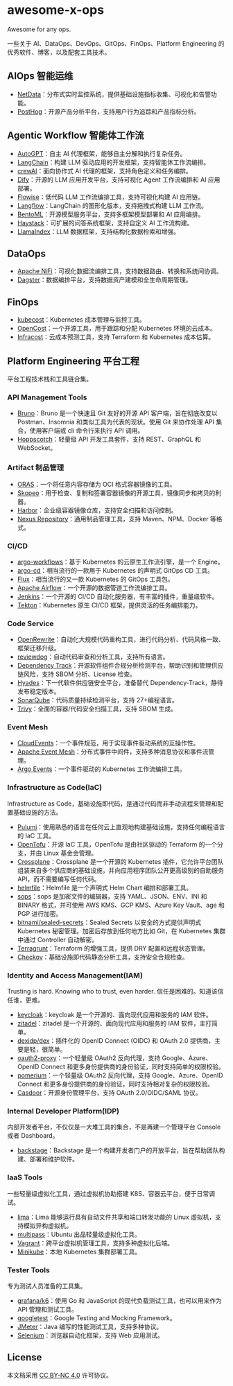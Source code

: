 # awesome-x-ops

Awesome for any ops.

一些关于 AI、DataOps、DevOps、GitOps、FinOps、Platform Engineering 的优秀软件、博客，以及配套工具技术。

## AIOps 智能运维

- [NetData](https://github.com/netdata/netdata)：分布式实时监控系统，提供基础设施指标收集、可视化和告警功能。
- [PostHog](https://github.com/PostHog/posthog)：开源产品分析平台，支持用户行为追踪和产品指标分析。

## Agentic Workflow 智能体工作流

- [AutoGPT](https://github.com/Significant-Gravitas/Auto-GPT)：自主 AI 代理框架，能够自主分解和执行复杂任务。
- [LangChain](https://github.com/langchain-ai/langchain)：构建 LLM 驱动应用的开发框架，支持智能体工作流编排。
- [crewAI](https://github.com/joaomdmoura/crewAI)：面向协作式 AI 代理的框架，支持角色定义和任务编排。
- [Dify](https://github.com/langgenius/dify)：开源的 LLM 应用开发平台，支持可视化 Agent 工作流编排和 AI 应用部署。
- [Flowise](https://github.com/FlowiseAI/Flowise)：低代码 LLM 工作流编排工具，支持可视化构建 AI 应用链。
- [Langflow](https://github.com/langflow-ai/langflow)：LangChain 的图形化版本，支持拖拽式构建 LLM 工作流。
- [BentoML](https://github.com/bentoml/BentoML)：开源模型服务平台，支持多框架模型部署和 AI 应用编排。
- [Haystack](https://github.com/deepset-ai/haystack)：可扩展的问答系统框架，支持自定义 AI 工作流构建。
- [LlamaIndex](https://github.com/run-llama/llama_index)：LLM 数据框架，支持结构化数据检索和增强。

## DataOps

- [Apache NiFi](https://nifi.apache.org/)：可视化数据流编排工具，支持数据路由、转换和系统间协调。
- [Dagster](https://dagster.io/)：数据编排平台，支持数据资产建模和全生命周期管理。

## FinOps

- [kubecost](https://kubecost.com/)：Kubernetes 成本管理与监控工具。
- [OpenCost](https://opencost.io/)：一个开源工具，用于跟踪和分配 Kubernetes 环境的云成本。
- [Infracost](https://github.com/infracost/infracost)：云成本预测工具，支持 Terraform 和 Kubernetes 成本估算。

## Platform Engineering 平台工程

平台工程技术栈和工具链合集。

### API Management Tools

- [Bruno](https://github.com/usebruno/bruno)：Bruno 是一个快速且 Git 友好的开源 API 客户端，旨在彻底改变以 Postman、Insomnia 和类似工具为代表的现状。使用 Git 来协作处理 API 集合，使用客户端或 cli 命令行来执行 API 调用。
- [Hoppscotch](https://github.com/hoppscotch/hoppscotch)：轻量级 API 开发工具套件，支持 REST、GraphQL 和 WebSocket。

### Artifact 制品管理

- [ORAS](https://github.com/oras-project/oras)：一个将任意内容存储为 OCI 格式容器镜像的工具。
- [Skopeo](https://github.com/containers/skopeo)：用于检查、复制和签署容器镜像的开源工具，镜像同步和拷贝的利器。
- [Harbor](https://github.com/goharbor/harbor)：企业级容器镜像仓库，支持安全扫描和访问控制。
- [Nexus Repository](https://github.com/sonatype/nexus-public)：通用制品管理工具，支持 Maven、NPM、Docker 等格式。

### CI/CD

- [argo-workflows](https://github.com/argoproj/argo-workflows)：基于 Kubernetes 的云原生工作流引擎，是一个 Engine。
- [argo-cd](https://argo-cd.readthedocs.io/)：相当流行的一款用于 Kubernetes 的声明式 GitOps CD 工具。
- [Flux](https://fluxcd.io/)：相当流行的又一款 Kubernetes 的 GitOps 工具包。
- [Apache Airflow](https://airflow.apache.org/)：一个开源的数据管道工作流编排工具。
- [Jenkins](https://www.jenkins.io/)：一个开源的 CI/CD 自动化服务器，有丰富的插件，重量级软件。
- [Tekton](https://tekton.dev/)：Kubernetes 原生 CI/CD 框架，提供灵活的任务编排能力。

### Code Service

- [OpenRewrite](https://docs.openrewrite.org)：自动化大规模代码重构工具，进行代码分析、代码风格一致、框架迁移升级。
- [reviewdog](https://github.com/reviewdog)：自动代码审查和分析工具，支持所有语言。
- [Dependency Track](https://dependencytrack.org/)：开源软件组件合规分析检测平台，帮助识别和管理供应链风险，支持 SBOM 分析、License 检查。
- [Hyades](https://github.com/DependencyTrack/hyades)：下一代软件供应链安全平台，准备替代 Dependency-Track，静待发布稳定版本。
- [SonarQube](https://github.com/SonarSource/sonarqube)：代码质量持续检测平台，支持 27+编程语言。
- [Trivy](https://github.com/aquasecurity/trivy)：全面的容器/代码安全扫描工具，支持 SBOM 生成。

### Event Mesh

- [CloudEvents](https://cloudevents.io/)：一个事件规范，用于实现事件驱动系统的互操作性。
- [Apache Event Mesh](https://eventmesh.apache.org/)：分布式事件中间件，支持多种消息协议和事件流管理。
- [Argo Events](https://argoproj.github.io/argo-events/)：一个事件驱动的 Kubernetes 工作流编排工具。

### Infrastructure as Code(IaC)

Infrastructure as Code，基础设施即代码，是通过代码而非手动流程来管理和配置基础设施的方法。

- [Pulumi](https://github.com/pulumi/pulumi)：使用熟悉的语言在任何云上直观地构建基础设施，支持任何编程语言的 IaC 工具。
- [OpenTofu](https://github.com/opentofu/opentofu)：开源 IaC 工具，OpenTofu 是由社区驱动的 Terraform 的一个分支，并由 Linux 基金会管理。
- [Crossplane](https://github.com/crossplane/crossplane)：Crossplane 是一个开源的 Kubernetes 插件，它允许平台团队组装来自多个供应商的基础设施，并向应用程序团队公开更高级别的自助服务 API，而不需要编写任何代码。
- [helmfile](https://github.com/helmfile)：Helmfile 是一个声明式 Helm Chart 编排和部署工具。
- [sops](https://github.com/getsops/sops)：sops 是加密文件的编辑器，支持 YAML、JSON、ENV、INI 和 BINARY 格式，并可使用 AWS KMS、GCP KMS、Azure Key Vault、age 和 PGP 进行加密。
- [bitnami/sealed-secrets](https://github.com/bitnami-labs/sealed-secrets)：Sealed Secrets 以安全的方式提供声明式 Kubernetes 秘密管理。加密后存放到任何地方比如 Git，在 Kubernetes 集群中通过 Controller 自动解密。
- [Terragrunt](https://github.com/gruntwork-io/terragrunt)：Terraform 的增强工具，提供 DRY 配置和远程状态管理。
- [Checkov](https://github.com/bridgecrewio/checkov)：基础设施即代码静态分析工具，支持安全合规检查。

### Identity and Access Management(IAM)

Trusting is hard. Knowing who to trust, even harder. 信任是困难的。知道该信任谁，更难。

- [keycloak](https://github.com/keycloak/keycloak)：keycloak 是一个开源的、面向现代应用和服务的 IAM 软件。
- [zitadel](https://github.com/zitadel/zitadel)：zitadel 是一个开源的、面向现代应用和服务的 IAM 软件，主打简单。
- [dexidp/dex](https://github.com/dexidp/dex)：插件化的 OpenID Connect (OIDC) 和 OAuth 2.0 提供商，主要是轻，很简单。
- [oauth2-proxy](https://github.com/oauth2-proxy/oauth2-proxy)：一个轻量级 OAuth2 反向代理，支持 Google、Azure、OpenID Connect 和更多身份提供商的身份验证，同时支持简单的权限校验。
- [pomerium](https://github.com/pomerium/pomerium)：一个轻量级 OAuth2 反向代理，支持 Google、Azure、OpenID Connect 和更多身份提供商的身份验证，同时支持相对复杂的权限校验。
- [Casdoor](https://github.com/casdoor/casdoor)：开源身份管理平台，支持 OAuth 2.0/OIDC/SAML 协议。

### Internal Developer Platform(IDP)

内部开发者平台，不仅仅是一大堆工具的集合，不是再建一个管理平台 Console 或者 Dashboard。

- [backstage](https://github.com/backstage/backstage)：Backstage 是一个构建开发者门户的开放平台，旨在帮助团队构建、部署和维护软件。

### IaaS Tools

一些轻量级虚拟化工具，通过虚拟机协助搭建 K8S、容器云平台，便于日常调试。

- [lima](https://github.com/lima-vm/lima)：Lima 能够运行具有自动文件共享和端口转发功能的 Linux 虚拟机，支持模拟异构虚拟机。
- [multipass](https://github.com/canonical/multipass)：Ubuntu 出品轻量级虚拟化工具。
- [Vagrant](https://github.com/hashicorp/vagrant)：跨平台虚拟机管理工具，支持多种虚拟化后端。
- [Minikube](https://github.com/kubernetes/minikube)：本地 Kubernetes 集群部署工具。

### Tester Tools

专为测试人员准备的工具集。

- [grafana/k6](https://github.com/grafana/k6)：使用 Go 和 JavaScript 的现代负载测试工具，也可以用来作为 API 管理和测试工具。
- [googletest](https://github.com/google/googletest)：Google Testing and Mocking Framework。
- [JMeter](https://github.com/apache/jmeter)：Java 编写的性能测试工具，支持多种协议。
- [Selenium](https://github.com/SeleniumHQ/selenium)：浏览器自动化框架，支持 Web 应用测试。

## License

本文档采用 [CC BY-NC 4.0][] 许可协议。

[CC BY-NC 4.0]: https://creativecommons.org/licenses/by-nc/4.0/
